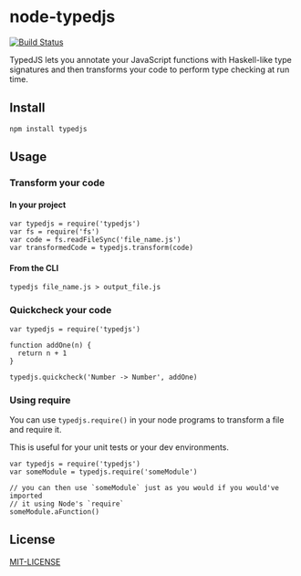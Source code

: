 # node-typedjs

[![Build Status](https://secure.travis-ci.org/goatslacker/node-typedjs.png)](http://travis-ci.org/goatslacker/node-typedjs)

TypedJS lets you annotate your JavaScript functions with Haskell-like type signatures and then transforms your code to perform type checking at run time.

## Install

    npm install typedjs

## Usage


### Transform your code

#### In your project

    var typedjs = require('typedjs')
    var fs = require('fs')
    var code = fs.readFileSync('file_name.js')
    var transformedCode = typedjs.transform(code)

#### From the CLI

    typedjs file_name.js > output_file.js


### Quickcheck your code

    var typedjs = require('typedjs')

    function addOne(n) {
      return n + 1
    }

    typedjs.quickcheck('Number -> Number', addOne)


### Using require

You can use `typedjs.require()` in your node programs to transform a file
and require it.

This is useful for your unit tests or your dev environments.

    var typedjs = require('typedjs')
    var someModule = typedjs.require('someModule')

    // you can then use `someModule` just as you would if you would've imported
    // it using Node's `require`
    someModule.aFunction()

## License

[MIT-LICENSE](http://josh.mit-license.org)
